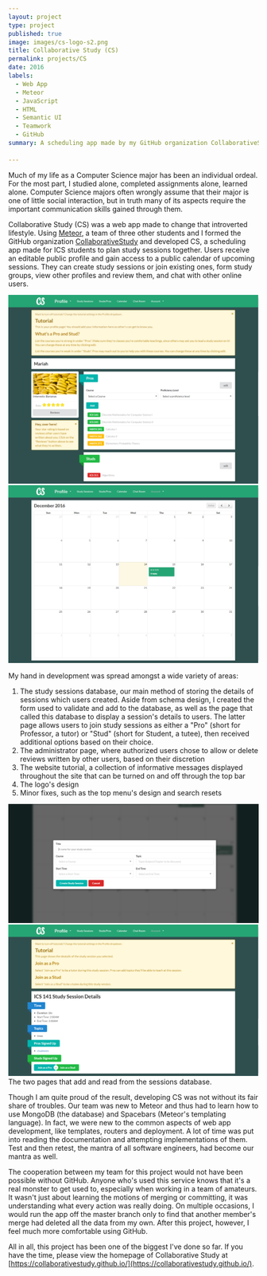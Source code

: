 ```yaml
---
layout: project
type: project
published: true
image: images/cs-logo-s2.png
title: Collaborative Study (CS)
permalink: projects/CS
date: 2016
labels:
  - Web App
  - Meteor
  - JavaScript
  - HTML
  - Semantic UI
  - Teamwork
  - GitHub
summary: A scheduling app made by my GitHub organization CollaborativeStudy as a project for software engineering.

---
```


Much of my life as a Computer Science major has been an individual ordeal. For the most part, I studied alone, completed assignments alone, learned alone. Computer Science majors often wrongly assume that their major is one of little social interaction, but in truth many of its aspects require the important communication skills gained through them.

Collaborative Study (CS) was a web app made to change that introverted lifestyle. Using [Meteor](https://www.meteor.com/), a team of three other students and I formed the GitHub organization [CollaborativeStudy](https://collaborativestudy.github.io/) and developed CS, a scheduling app made for ICS students to plan study sessions together. Users receive an editable public profile and gain access to a public calendar of upcoming sessions. They can create study sessions or join existing ones, form study groups, view other profiles and review them, and chat with other online users.

<div class="ui medium images">
  <img class="ui image" src="../images/cs-profile.png">
  <img class="ui image" src="../images/cs-my-calendar.png">
</div>

My hand in development was spread amongst a wide variety of areas:
 1. The study sessions database, our main method of storing the details of sessions which users created. Aside from schema design, I created the form used to validate and add to the database, as well as the page that called this database to display a session's details to users. The latter page allows users to join study sessions as either a "Pro" (short for Professor, a tutor) or "Stud" (short for Student, a tutee), then received additional options based on their choice.
 2. The administrator page, where authorized users chose to allow or delete reviews written by other users, based on their discretion
 3. The website tutorial, a collection of informative messages displayed throughout the site that can be turned on and off through the top bar
 4. The logo's design
 5. Minor fixes, such as the top menu's design and search resets

<div class="ui big images">
  <img class="ui image" src="../images/cs-create-study-session.png">
  <img class="ui image" src="../images/cs-study-session-details.png">
</div>
The two pages that add and read from the sessions database.

Though I am quite proud of the result, developing CS was not without its fair share of troubles. Our team was new to Meteor and thus had to learn how to use MongoDB (the database) and Spacebars (Meteor's templating language). In fact, we were new to the common aspects of web app development, like templates, routers and deployment. A lot of time was put into reading the documentation and attempting implementations of them. Test and then retest, the mantra of all software engineers, had become our mantra as well.

The cooperation between my team for this project would not have been possible without GitHub. Anyone who's used this service knows that it's a real monster to get used to, especially when working in a team of amateurs. It wasn't just about learning the motions of merging or committing, it was understanding what every action was really doing. On multiple occasions, I would run the app off the master branch only to find that another member's merge had deleted all the data from my own. After this project, however, I feel much more comfortable using GitHub.

All in all, this project has been one of the biggest I've done so far. If you have the time, please view the homepage of Collaborative Study at [https://collaborativestudy.github.io/](https://collaborativestudy.github.io/).


